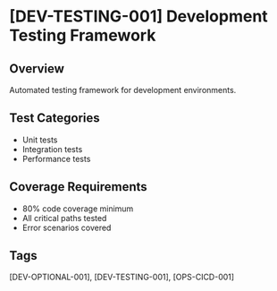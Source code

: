 # [DEV-TESTING-001] Development Testing Framework

## Overview
Automated testing framework for development environments.

## Test Categories
- Unit tests
- Integration tests
- Performance tests

## Coverage Requirements
- 80% code coverage minimum
- All critical paths tested
- Error scenarios covered

## Tags
[DEV-OPTIONAL-001], [DEV-TESTING-001], [OPS-CICD-001]
